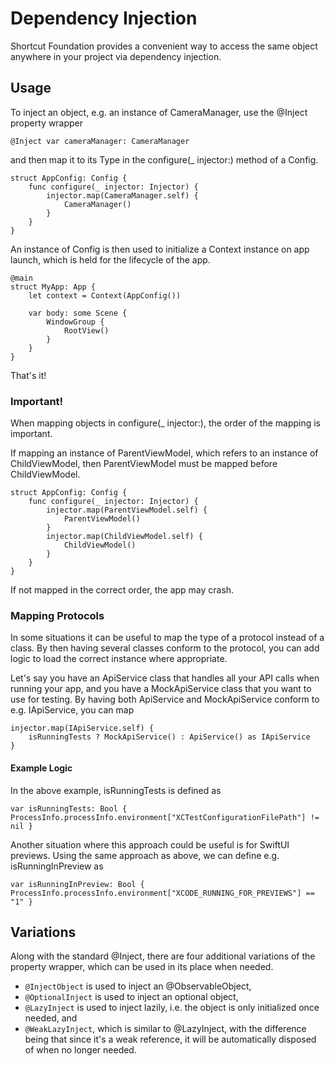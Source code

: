 # Dependency Injection
Shortcut Foundation provides a convenient way to access the same object anywhere in your project via dependency injection.

## Usage
To inject an object, e.g. an instance of CameraManager, use the @Inject property wrapper
```
@Inject var cameraManager: CameraManager
```
and then map it to its Type in the configure(_ injector:) method of a Config.
```
struct AppConfig: Config {
    func configure(_ injector: Injector) {
        injector.map(CameraManager.self) {
            CameraManager()
        }
    }
}
```
An instance of Config is then used to initialize a Context instance on app launch, which is held for the lifecycle of the app.
```
@main
struct MyApp: App {
    let context = Context(AppConfig())

    var body: some Scene {
        WindowGroup {
            RootView()
        }
    }
}
```

That's it!

### Important!
When mapping objects in configure(_ injector:), the order of the mapping is important.

If mapping an instance of ParentViewModel, which refers to an instance of ChildViewModel, then ParentViewModel must be mapped before ChildViewModel.
```
struct AppConfig: Config {
    func configure(_ injector: Injector) {
        injector.map(ParentViewModel.self) {
            ParentViewModel()
        }
        injector.map(ChildViewModel.self) {
            ChildViewModel()
        }
    }
}
```
If not mapped in the correct order, the app may crash.

### Mapping Protocols
In some situations it can be useful to map the type of a protocol instead of a class. By then having several classes conform to the protocol, you can add logic to load the correct instance where appropriate.

Let's say you have an ApiService class that handles all your API calls when running your app, and you have a MockApiService class that you want to use for testing. By having both ApiService and MockApiService conform to e.g. IApiService, you can map
```
injector.map(IApiService.self) {
    isRunningTests ? MockApiService() : ApiService() as IApiService
}
```
#### Example Logic
In the above example, isRunningTests is defined as
```
var isRunningTests: Bool { ProcessInfo.processInfo.environment["XCTestConfigurationFilePath"] != nil }
```
Another situation where this approach could be useful is for SwiftUI previews. Using the same approach as above, we can define e.g. isRunningInPreview as
```
var isRunningInPreview: Bool { ProcessInfo.processInfo.environment["XCODE_RUNNING_FOR_PREVIEWS"] == "1" }
```

## Variations
Along with the standard @Inject, there are four additional variations of the property wrapper, which can be used in its place when needed.
- `@InjectObject` is used to inject an @ObservableObject,
- `@OptionalInject` is used to inject an optional object,
- `@LazyInject` is used to inject lazily, i.e. the object is only initialized once needed, and
- `@WeakLazyInject`, which is similar to @LazyInject, with the difference being that since it's a weak reference, it will be automatically disposed of when no longer needed.
